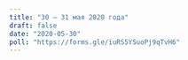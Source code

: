 ```yaml
---
title: "30 — 31 мая 2020 года"
draft: false
date: "2020-05-30"
poll: "https://forms.gle/iuRS5YSuoPj9qTvH6"
---
```

